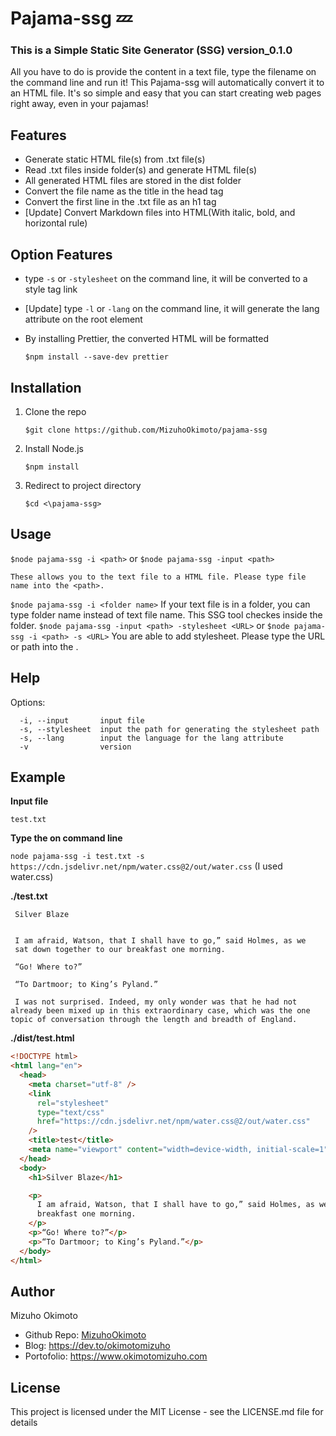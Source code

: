 # Pajama-ssg :zzz:

### This is a Simple Static Site Generator (SSG) version_0.1.0

All you have to do is provide the content in a text file, type the filename on the command line and run it! This Pajama-ssg will automatically convert it to an HTML file. It's so simple and easy that you can start creating web pages right away, even in your pajamas!

## Features

- Generate static HTML file(s) from .txt file(s)
- Read .txt files inside folder(s) and generate HTML file(s)
- All generated HTML files are stored in the dist folder
- Convert the file name as the title in the head tag
- Convert the first line in the .txt file as an h1 tag
- [Update] Convert Markdown files into HTML(With italic, bold, and horizontal rule)

## Option Features

- type `-s` or `-stylesheet` on the command line, it will be converted to a style tag link
- [Update] type `-l` or `-lang` on the command line, it will generate the lang attribute on the root <html> element
- By installing Prettier, the converted HTML will be formatted

  `$npm install --save-dev prettier`

## Installation

1. Clone the repo

   `$git clone https://github.com/MizuhoOkimoto/pajama-ssg`

2. Install Node.js

   `$npm install`

3. Redirect to project directory

   `$cd <\pajama-ssg>`

## Usage

`$node pajama-ssg -i <path>` or `$node pajama-ssg -input <path>`

    These allows you to the text file to a HTML file. Please type file name into the <path>.

`$node pajama-ssg -i <folder name>`
If your text file is in a folder, you can type folder name instead of text file name.
This SSG tool checkes inside the folder.
`$node pajama-ssg -input <path> -stylesheet <URL>` or `$node pajama-ssg -i <path> -s <URL>`
You are able to add stylesheet. Please type the URL or path into the <URL>.

## Help

Options:
```
  -i, --input       input file                               
  -s, --stylesheet  input the path for generating the stylesheet path
  -s, --lang        input the language for the lang attribute
  -v                version                                        
```

## Example

**Input file**

`test.txt`

**Type the on command line**

`node pajama-ssg -i test.txt -s https://cdn.jsdelivr.net/npm/water.css@2/out/water.css`
(I used water.css)

**./test.txt**

```
 Silver Blaze


 I am afraid, Watson, that I shall have to go,” said Holmes, as we
 sat down together to our breakfast one morning.

 “Go! Where to?”

 “To Dartmoor; to King’s Pyland.”

 I was not surprised. Indeed, my only wonder was that he had not already been mixed up in this extraordinary case, which was the one topic of conversation through the length and breadth of England.

```

**./dist/test.html**

```html
<!DOCTYPE html>
<html lang="en">
  <head>
    <meta charset="utf-8" />
    <link
      rel="stylesheet"
      type="text/css"
      href="https://cdn.jsdelivr.net/npm/water.css@2/out/water.css"
    />
    <title>test</title>
    <meta name="viewport" content="width=device-width, initial-scale=1" />
  </head>
  <body>
    <h1>Silver Blaze</h1>

    <p>
      I am afraid, Watson, that I shall have to go,” said Holmes, as we sat down together to our
      breakfast one morning.
    </p>
    <p>“Go! Where to?”</p>
    <p>“To Dartmoor; to King’s Pyland.”</p>
  </body>
</html>
```

## Author

Mizuho Okimoto

- Github Repo: [MizuhoOkimoto](https://github.com/MizuhoOkimoto)
- Blog: https://dev.to/okimotomizuho
- Portofolio: https://www.okimotomizuho.com

## License

This project is licensed under the MIT License - see the LICENSE.md file for details
